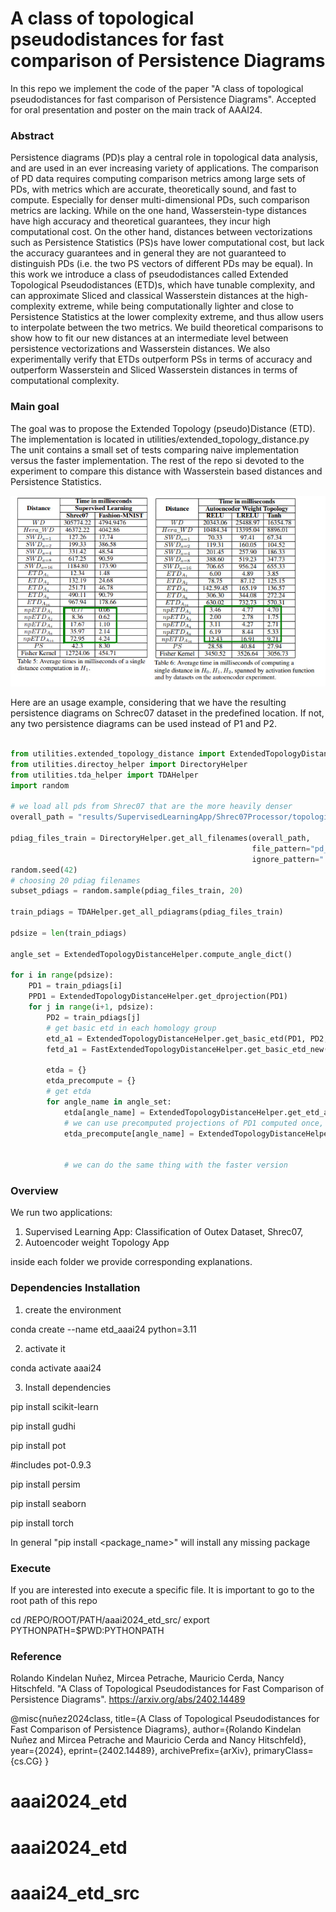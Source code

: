 # A class of topological pseudodistances for fast comparison of Persistence Diagrams

In this repo we implement the code of the paper "A class of topological pseudodistances for fast comparison of Persistence Diagrams". Accepted for oral presentation and poster on the main track of AAAI24.

### Abstract

Persistence diagrams (PD)s play a central role in topological data analysis, and are used in an ever increasing variety of applications. The comparison of PD data requires computing comparison metrics among large sets of PDs, with metrics which are accurate, theoretically sound, and fast to compute. Especially for denser multi-dimensional PDs, such comparison metrics are lacking. While on the one hand, Wasserstein-type distances have high accuracy and theoretical guarantees, they incur high computational cost. On the other hand, distances between vectorizations such as Persistence Statistics (PS)s have lower computational cost, but lack the accuracy guarantees and in general they are not guaranteed to distinguish PDs (i.e. the two PS vectors of different PDs may be equal). In this work we introduce a class of pseudodistances called Extended Topological Pseudodistances (ETD)s, which have tunable complexity, and can approximate Sliced and classical Wasserstein distances at the high-complexity extreme, while being computationally lighter and close to Persistence Statistics at the lower complexity extreme, and thus allow users to interpolate between the two metrics. We build theoretical comparisons to show how to fit our new distances at an intermediate level between persistence vectorizations and Wasserstein distances. We also experimentally verify that ETDs outperform PSs in terms of accuracy and outperform Wasserstein and Sliced Wasserstein distances in terms of computational complexity.

### Main goal
The goal was to propose the Extended Topology (pseudo)Distance (ETD). The implementation is located in utilities/extended_topology_distance.py
The unit contains a small set of tests comparing naive implementation versus the faster implementation. The rest of the repo si devoted to the experiment to compare this distance with Wasserstein based distances and Persistence Statistics.

<img src = "./profiling.jpg">

Here are an usage example, considering that we have the resulting persistence diagrams on Schrec07 dataset in the predefined location.
If not, any two persistence diagrams can be used instead of P1 and P2.
```python

from utilities.extended_topology_distance import ExtendedTopologyDistanceHelper, FastExtendedTopologyDistanceHelper
from utilities.directoy_helper import DirectoryHelper
from utilities.tda_helper import TDAHelper
import random

# we load all pds from Shrec07 that are the more heavily denser
overall_path = "results/SupervisedLearningApp/Shrec07Processor/topological_info"

pdiag_files_train = DirectoryHelper.get_all_filenames(overall_path,
                                                      file_pattern="pd_train",
                                                      ignore_pattern=".png")
random.seed(42)
# choosing 20 pdiag filenames
subset_pdiags = random.sample(pdiag_files_train, 20)

train_pdiags = TDAHelper.get_all_pdiagrams(pdiag_files_train)

pdsize = len(train_pdiags)

angle_set = ExtendedTopologyDistanceHelper.compute_angle_dict()

for i in range(pdsize):
    PD1 = train_pdiags[i]
    PPD1 = ExtendedTopologyDistanceHelper.get_dprojection(PD1)
    for j in range(i+1, pdsize):
        PD2 = train_pdiags[j]
        # get basic etd in each homology group
        etd_a1 = ExtendedTopologyDistanceHelper.get_basic_etd(PD1, PD2, p=2)
        fetd_a1 = FastExtendedTopologyDistanceHelper.get_basic_etd_new(PD1, PD2, p=2)
        
        etda = {}
        etda_precompute = {}
        # get etda
        for angle_name in angle_set:         
            etda[angle_name] = ExtendedTopologyDistanceHelper.get_etd_alpha(PD1, PD2, p=2, angle=angle_set[angle_name])
            # we can use precomputed projections of PD1 computed once, so it will compute only PD2 projection
            etda_precompute[angle_name] = ExtendedTopologyDistanceHelper.get_etd_alpha(PD1, PD2, p=2, 
                                                                                       angle=angle_set[angle_name], 
                                                                                       P11=PPD1)
            # we can do the same thing with the faster version
```

### Overview

We run two applications:

1. Supervised Learning App: Classification of Outex Dataset, Shrec07, 
2. Autoencoder weight Topology App

inside each folder we provide corresponding explanations. 

### Dependencies Installation 

1. create the environment

conda create --name etd_aaai24 python=3.11

2. activate it

conda activate aaai24

3. Install dependencies

 pip install scikit-learn

 pip install gudhi
 
 pip install pot
 
 #includes pot-0.9.3
 
 pip install persim
 
 pip install seaborn
 
 pip install torch
 
 In general "pip install <package_name>" will install any missing package

### Execute

If you are interested into execute a specific file. It is important to go to the root path of this repo

cd /REPO/ROOT/PATH/aaai2024_etd_src/
export PYTHONPATH=$PWD:PYTHONPATH

### Reference

Rolando Kindelan Nuñez, Mircea Petrache, Mauricio Cerda, Nancy Hitschfeld. "A Class of Topological Pseudodistances for Fast Comparison of Persistence Diagrams". https://arxiv.org/abs/2402.14489

@misc{nuñez2024class,
      title={A Class of Topological Pseudodistances for Fast Comparison of Persistence Diagrams}, 
      author={Rolando Kindelan Nuñez and Mircea Petrache and Mauricio Cerda and Nancy Hitschfeld},
      year={2024},
      eprint={2402.14489},
      archivePrefix={arXiv},
      primaryClass={cs.CG}
}



# aaai2024_etd
# aaai2024_etd
# aaai24_etd_src
